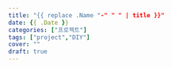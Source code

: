 ```yaml
---
title: "{{ replace .Name "-" " " | title }}"
date: {{ .Date }}
categories: ["프로젝트"]
tags: ["project","DIY"]
cover: ""
draft: true
---
```

